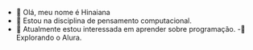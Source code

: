 - 👋 Olá, meu nome é Hinaiana
- 👀 Estou na disciplina de pensamento computacional.
- 🌱 Atualmente estou interessada em  aprender sobre programação.
-💞️ Explorando o Alura.

<!---
hinaiana/hinaiana is a ✨ special ✨ repository because its `README.md` (this file) appears on your GitHub profile.
You can click the Preview link to take a look at your changes.
--->
